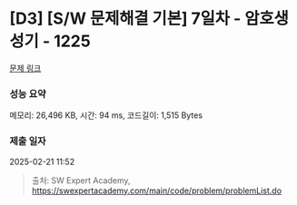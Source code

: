 # [D3] [S/W 문제해결 기본] 7일차 - 암호생성기 - 1225 

[문제 링크](https://swexpertacademy.com/main/code/problem/problemDetail.do?contestProbId=AV14uWl6AF0CFAYD) 

### 성능 요약

메모리: 26,496 KB, 시간: 94 ms, 코드길이: 1,515 Bytes

### 제출 일자

2025-02-21 11:52



> 출처: SW Expert Academy, https://swexpertacademy.com/main/code/problem/problemList.do